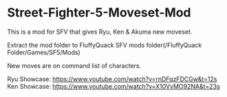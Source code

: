 # Street-Fighter-5-Moveset-Mod
This is a mod for SFV that gives Ryu, Ken &amp; Akuma new moveset.

Extract the mod folder to FluffyQuack SFV mods folder(/FluffyQuack Folder/Games/SF5/Mods)

New moves are on command list of characters.

Ryu Showcase: https://www.youtube.com/watch?v=rnDFqzFDCGw&t=12s
Ken Showcase: https://www.youtube.com/watch?v=X10VvMO92NA&t=23s
